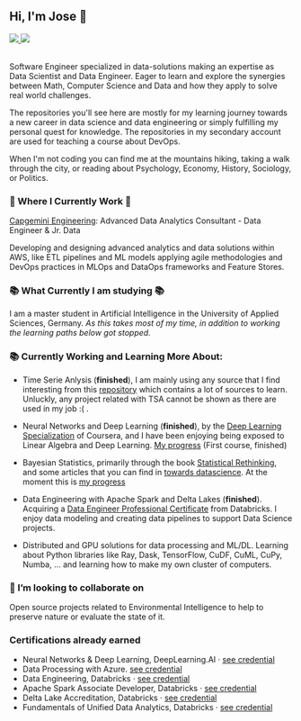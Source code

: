 <!--
### Hi there 👋
**JoseJuan98/JoseJuan98** is a ✨ _special_ ✨ repository because its `README.md` (this file) appears on your GitHub profile.

Here are some ideas to get you started:

- 🔭 I’m currently working on ...
- 🌱 I’m currently learning ...
- 👯 I’m looking to collaborate on ...
- 🤔 I’m looking for help with ...
- 💬 Ask me about ...
- 📫 How to reach me: ...
- 😄 Pronouns: ...
- ⚡ Fun fact: ...
-->

## Hi, I'm Jose 🧑

 <!-- LinkedIn Contact -->
  <a href="https://www.linkedin.com/in/jose-juan-peña-gómez-4b81971a9" target="_blank">
    <img src="https://img.shields.io/badge/-JOSE%20JUAN%20PENA%20GOMEZ-blue?style=for-the-badge&logo=Linkedin&logoColor=white"/>
  </a>
  
<!-- Second GitHub Account -->
  <a href="https://www.github.com/joseJuanWSB/">
    <img src="https://img.shields.io/badge/JoseJuanWSB-secondary-4183C4?logo=github&style=social"/>
  </a>

</br>
</br>
<p>
 Software Engineer specialized in data-solutions making an expertise as Data Scientist and Data Engineer.
Eager to learn and explore the synergies between Math, Computer Science and Data and how they apply to solve real world challenges.
  
  The repositories you'll see here are mostly for my learning journey towards a new career in data science and data engineering or simply fulfilling my personal quest for knowledge. The repositories in my secondary account are used for teaching a course about DevOps. 
  
  When I'm not coding you can find me at the mountains hiking, taking a walk through the city, or reading about Psychology, Economy, History, Sociology, or Politics. </p>

### 💼 Where I Currently Work 💼

[Capgemini Engineering](https://capgemini-engineering.com/us/en/): Advanced Data Analytics Consultant - Data Engineer & Jr. Data 

Developing and designing advanced analytics and data solutions within AWS, like ETL pipelines and ML models applying agile methodologies and DevOps practices in MLOps and DataOps frameworks and Feature Stores.

### 📚 What Currently I am studying 📚

I am a master student in Artificial Intelligence in the University of Applied Sciences, Germany.
*As this takes most of my time, in addition to working the learning paths below got stopped.*

### 📚 Currently Working and Learning More About:

* Time Serie Anlysis (**finished**), I am mainly using any source that I find interesting from this [repository](https://github.com/cuge1995/awesome-time-series#Theory-Resource) which contains a lot of sources to learn. Unluckly, any project related with TSA cannot be shown as there are used in my job :( .

* Neural Networks and Deep Learning (**finished**), by the [Deep Learning Specialization](https://www.coursera.org/specializations/deep-learning) of Coursera, and I have been enjoying being exposed to Linear Algebra and Deep Learning. [My progress](https://github.com/JoseJuan98/DeepLearning_Projects) (First course, finished)

* Bayesian Statistics, primarily through the book [Statistical Rethinking](https://www.routledge.com/Statistical-Rethinking-A-Bayesian-Course-with-Examples-in-R-and-STAN/McElreath/p/book/9780367139919), and some articles that you can find in [towards datascience](https://towardsdatascience.com/). At the moment this is [my progress](https://github.com/JoseJuan98/Statistical_Rethinking_Exercices)

* Data Engineering with Apache Spark and Delta Lakes (**finished**). Acquiring a [Data Engineer Professional Certificate](https://academy.databricks.com/data-engineer) from Databricks. I enjoy data modeling and creating data pipelines to support Data Science projects.

* Distributed and GPU solutions for data processing and ML/DL. Learning about Python libraries like Ray, Dask, TensorFlow, CuDF, CuML, CuPy, Numba, ... and learning how to make my own cluster of computers.

### 👯 I’m looking to collaborate on

Open source projects related to Environmental Intelligence to help to preserve nature or evaluate the state of it.

### Certifications already earned

* Neural Networks & Deep Learning, DeepLearning.AI · [see credential](https://www.coursera.org/account/accomplishments/certificate/LZBV23DMQK4B)
* Data Processing with Azure. [see credential](https://www.coursera.org/account/accomplishments/certificate/YWYDQVVQDU7U)
* Data Engineering, Databricks · [see credential](https://academy.databricks.com/award/completion/d5ba41d7-d35b-35a8-9b3d-0f657d44854d/view-ext)
* Apache Spark Associate Developer, Databricks · [see credential](https://academy.databricks.com/award/completion/b39a668e-4213-31cb-ab59-158839c348be/view-ext)
* Delta Lake Accreditation, Databricks · [see credential](https://academy.databricks.com/award/completion/590f2caa-cede-376a-8843-1b0e665bbfb3/view-ext)
* Fundamentals of Unified Data Analytics, Databricks · [see credential](https://academy.databricks.com/award/completion/6caf2dae-738a-31f9-9b67-f52fbb5618bb/view-ext)
